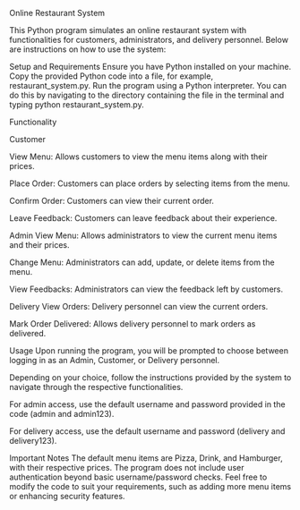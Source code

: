 Online Restaurant System

This Python program simulates an online restaurant system with functionalities for customers, administrators, and delivery personnel. Below are instructions on how to use the system:

Setup and Requirements
Ensure you have Python installed on your machine.
Copy the provided Python code into a file, for example, restaurant_system.py.
Run the program using a Python interpreter. You can do this by navigating to the directory containing the file in the terminal and typing python restaurant_system.py.

Functionality

Customer

View Menu: Allows customers to view the menu items along with their prices.

Place Order: Customers can place orders by selecting items from the menu.

Confirm Order: Customers can view their current order.

Leave Feedback: Customers can leave feedback about their experience.

Admin
View Menu: Allows administrators to view the current menu items and their prices.

Change Menu: Administrators can add, update, or delete items from the menu.

View Feedbacks: Administrators can view the feedback left by customers.

Delivery
View Orders: Delivery personnel can view the current orders.

Mark Order Delivered: Allows delivery personnel to mark orders as delivered.

Usage
Upon running the program, you will be prompted to choose between logging in as an Admin, Customer, or Delivery personnel.

Depending on your choice, follow the instructions provided by the system to navigate through the respective functionalities.

For admin access, use the default username and password provided in the code (admin and admin123).

For delivery access, use the default username and password (delivery and delivery123).

Important Notes
The default menu items are Pizza, Drink, and Hamburger, with their respective prices.
The program does not include user authentication beyond basic username/password checks.
Feel free to modify the code to suit your requirements, such as adding more menu items or enhancing security features.
